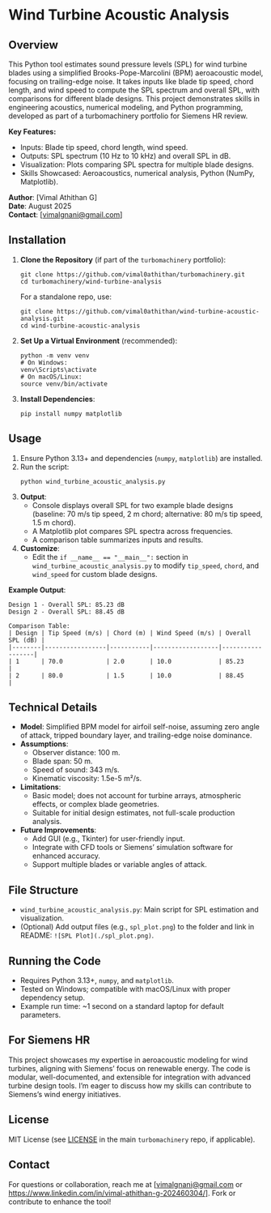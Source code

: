 # Wind Turbine Acoustic Analysis

## Overview
This Python tool estimates sound pressure levels (SPL) for wind turbine blades using a simplified Brooks-Pope-Marcolini (BPM) aeroacoustic model, focusing on trailing-edge noise. It takes inputs like blade tip speed, chord length, and wind speed to compute the SPL spectrum and overall SPL, with comparisons for different blade designs. This project demonstrates skills in engineering acoustics, numerical modeling, and Python programming, developed as part of a turbomachinery portfolio for Siemens HR review.

**Key Features:**
- Inputs: Blade tip speed, chord length, wind speed.
- Outputs: SPL spectrum (10 Hz to 10 kHz) and overall SPL in dB.
- Visualization: Plots comparing SPL spectra for multiple blade designs.
- Skills Showcased: Aeroacoustics, numerical analysis, Python (NumPy, Matplotlib).

**Author**: [Vimal Athithan G]  
**Date**: August 2025  
**Contact**: [vimalgnani@gmail.com]

## Installation
1. **Clone the Repository** (if part of the `turbomachinery` portfolio):
   ```
   git clone https://github.com/vimal0athithan/turbomachinery.git
   cd turbomachinery/wind-turbine-analysis
   ```
   For a standalone repo, use:
   ```
   git clone https://github.com/vimal0athithan/wind-turbine-acoustic-analysis.git
   cd wind-turbine-acoustic-analysis
   ```
2. **Set Up a Virtual Environment** (recommended):
   ```
   python -m venv venv
   # On Windows:
   venv\Scripts\activate
   # On macOS/Linux:
   source venv/bin/activate
   ```
3. **Install Dependencies**:
   ```
   pip install numpy matplotlib
   ```

## Usage
1. Ensure Python 3.13+ and dependencies (`numpy`, `matplotlib`) are installed.
2. Run the script:
   ```
   python wind_turbine_acoustic_analysis.py
   ```
3. **Output**:
   - Console displays overall SPL for two example blade designs (baseline: 70 m/s tip speed, 2 m chord; alternative: 80 m/s tip speed, 1.5 m chord).
   - A Matplotlib plot compares SPL spectra across frequencies.
   - A comparison table summarizes inputs and results.
4. **Customize**:
   - Edit the `if __name__ == "__main__":` section in `wind_turbine_acoustic_analysis.py` to modify `tip_speed`, `chord`, and `wind_speed` for custom blade designs.

**Example Output**:
```
Design 1 - Overall SPL: 85.23 dB
Design 2 - Overall SPL: 88.45 dB

Comparison Table:
| Design | Tip Speed (m/s) | Chord (m) | Wind Speed (m/s) | Overall SPL (dB) |
|--------|-----------------|-----------|------------------|------------------|
| 1      | 70.0            | 2.0       | 10.0             | 85.23            |
| 2      | 80.0            | 1.5       | 10.0             | 88.45            |
```

## Technical Details
- **Model**: Simplified BPM model for airfoil self-noise, assuming zero angle of attack, tripped boundary layer, and trailing-edge noise dominance.
- **Assumptions**:
  - Observer distance: 100 m.
  - Blade span: 50 m.
  - Speed of sound: 343 m/s.
  - Kinematic viscosity: 1.5e-5 m²/s.
- **Limitations**:
  - Basic model; does not account for turbine arrays, atmospheric effects, or complex blade geometries.
  - Suitable for initial design estimates, not full-scale production analysis.
- **Future Improvements**:
  - Add GUI (e.g., Tkinter) for user-friendly input.
  - Integrate with CFD tools or Siemens’ simulation software for enhanced accuracy.
  - Support multiple blades or variable angles of attack.

## File Structure
- `wind_turbine_acoustic_analysis.py`: Main script for SPL estimation and visualization.
- (Optional) Add output files (e.g., `spl_plot.png`) to the folder and link in README: `![SPL Plot](./spl_plot.png)`.

## Running the Code
- Requires Python 3.13+, `numpy`, and `matplotlib`.
- Tested on Windows; compatible with macOS/Linux with proper dependency setup.
- Example run time: ~1 second on a standard laptop for default parameters.

## For Siemens HR
This project showcases my expertise in aeroacoustic modeling for wind turbines, aligning with Siemens’ focus on renewable energy. The code is modular, well-documented, and extensible for integration with advanced turbine design tools. I’m eager to discuss how my skills can contribute to Siemens’s wind energy initiatives.

## License
MIT License (see [LICENSE](../LICENSE) in the main `turbomachinery` repo, if applicable).

## Contact
For questions or collaboration, reach me at [vimalgnani@gmail.com or https://www.linkedin.com/in/vimal-athithan-g-202460304/]. Fork or contribute to enhance the tool!
